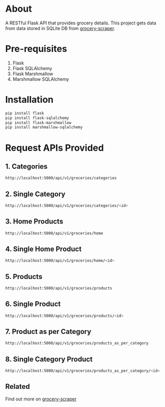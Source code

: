 
# About

A RESTful Flask API that provides grocery details. 
This project gets data from data stored in SQLite DB from [grocery-scraper](https://github.com/sohaibrahman64/grocery-scraper).

# Pre-requisites
1. Flask
2. Flask SQLAlchemy
3. Flask Marshmallow
4. Marshmallow SQLAlchemy

# Installation
```bash
pip install flask 
pip install flask-sqlalchemy 
pip install flask-marshmallow 
pip install marshmallow-sqlalchemy
```

# Request APIs Provided
## 1. Categories
```bash
http://localhost:5000/api/v1/groceries/categories
```
## 2. Single Category
```bash
http://localhost:5000/api/v1/groceries/categories/<id>
```
## 3. Home Products
```bash
http://localhost:5000/api/v1/groceries/home
```
## 4. Single Home Product
```bash
http://localhost:5000/api/v1/groceries/home/<id>
```
## 5. Products
```bash
http://localhost:5000/api/v1/groceries/products
```
## 6. Single Product
```bash
http://localhost:5000/api/v1/groceries/products/<id>
```
## 7. Product as per Category
```bash
http://localhost:5000/api/v1/groceries/products_as_per_category
```
## 8. Single Category Product
```bash
http://localhost:5000/api/v1/groceries/products_as_per_category/<id>
```












## Related

Find out more on [grocery-scraper](https://github.com/sohaibrahman64/grocery-scraper)

